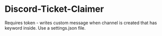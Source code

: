 # Discord-Ticket-Claimer
Requires token - writes custom message when channel is created that has keyword inside. Use a settings.json file.
